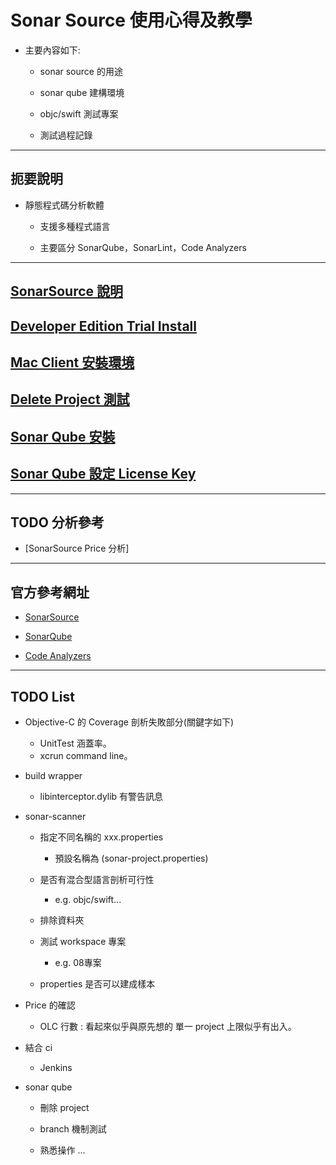 # Sonar Source 使用心得及教學

* 主要內容如下:
  * sonar source 的用途
  
  * sonar qube 建構環境
  
  * objc/swift 測試專案

  * 測試過程記錄

---

## 扼要說明

* 靜態程式碼分析軟體

  * 支援多種程式語言

  * 主要區分 SonarQube，SonarLint，Code Analyzers

---

## [SonarSource 說明](./Note/README.md)

## [Developer Edition Trial Install](./Developer_Edition/README.md)

## [Mac Client 安裝環境](./MacEnvInstall/README.md)

## [Delete Project 測試](./Delete_Project_Test/README.md)

## [Sonar Qube 安裝](./SonarQubeInstall/README.md)

## [Sonar Qube 設定 License Key](./Set_License_Key/README.md)

---

## TODO 分析參考

* [SonarSource Price 分析]

---

## 官方參考網址

* [SonarSource](https://www.sonarsource.com/)

* [SonarQube](https://www.sonarsource.com/products/sonarqube/)

* [Code Analyzers](https://www.sonarsource.com/products/codeanalyzers/)

---

## TODO List

* Objective-C 的 Coverage 剖析失敗部分(關鍵字如下)

  * UnitTest 涵蓋率。
  * xcrun command line。

* build wrapper

  * libinterceptor.dylib 有警告訊息

* sonar-scanner

  * 指定不同名稱的 xxx.properties

    * 預設名稱為 (sonar-project.properties)

  * 是否有混合型語言剖析可行性

    * e.g. objc/swift...

  * 排除資料夾

  * 測試 workspace 專案

    * e.g. 08專案

  * properties 是否可以建成樣本

* Price 的確認

  * OLC 行數 : 看起來似乎與原先想的 單一 project 上限似乎有出入。

* 結合 ci

  * Jenkins

* sonar qube

  * 刪除 project

  * branch 機制測試

  * 熟悉操作 ...
